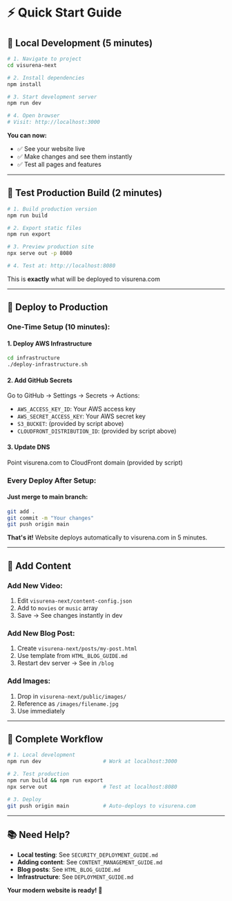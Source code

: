 # ⚡ Quick Start Guide

## 🎯 Local Development (5 minutes)

```bash
# 1. Navigate to project
cd visurena-next

# 2. Install dependencies
npm install

# 3. Start development server
npm run dev

# 4. Open browser
# Visit: http://localhost:3000
```

**You can now:**
- ✅ See your website live
- ✅ Make changes and see them instantly
- ✅ Test all pages and features

---

## 🧪 Test Production Build (2 minutes)

```bash
# 1. Build production version
npm run build

# 2. Export static files
npm run export

# 3. Preview production site
npx serve out -p 8080

# 4. Test at: http://localhost:8080
```

This is **exactly** what will be deployed to visurena.com

---

## 🚀 Deploy to Production

### One-Time Setup (10 minutes):

#### 1. Deploy AWS Infrastructure
```bash
cd infrastructure
./deploy-infrastructure.sh
```

#### 2. Add GitHub Secrets
Go to GitHub → Settings → Secrets → Actions:
- `AWS_ACCESS_KEY_ID`: Your AWS access key
- `AWS_SECRET_ACCESS_KEY`: Your AWS secret key  
- `S3_BUCKET`: (provided by script above)
- `CLOUDFRONT_DISTRIBUTION_ID`: (provided by script above)

#### 3. Update DNS
Point visurena.com to CloudFront domain (provided by script)

### Every Deploy After Setup:

#### Just merge to main branch:
```bash
git add .
git commit -m "Your changes"
git push origin main
```

**That's it!** Website deploys automatically to visurena.com in 5 minutes.

---

## 📝 Add Content

### Add New Video:
1. Edit `visurena-next/content-config.json`
2. Add to `movies` or `music` array
3. Save → See changes instantly in dev

### Add New Blog Post:
1. Create `visurena-next/posts/my-post.html`
2. Use template from `HTML_BLOG_GUIDE.md`
3. Restart dev server → See in `/blog`

### Add Images:
1. Drop in `visurena-next/public/images/`
2. Reference as `/images/filename.jpg`
3. Use immediately

---

## 🎯 Complete Workflow

```bash
# 1. Local development
npm run dev                    # Work at localhost:3000

# 2. Test production
npm run build && npm run export
npx serve out                  # Test at localhost:8080

# 3. Deploy
git push origin main           # Auto-deploys to visurena.com
```

---

## 📚 Need Help?

- **Local testing**: See `SECURITY_DEPLOYMENT_GUIDE.md`
- **Adding content**: See `CONTENT_MANAGEMENT_GUIDE.md`
- **Blog posts**: See `HTML_BLOG_GUIDE.md`
- **Infrastructure**: See `DEPLOYMENT_GUIDE.md`

**Your modern website is ready! 🎉**